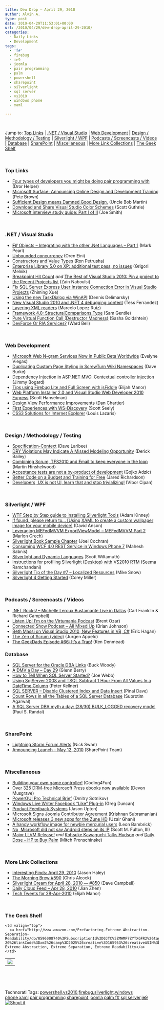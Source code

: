 ```yaml
---
title: Dew Drop – April 29, 2010
author: Alvin A.
type: post
date: 2010-04-29T11:53:01+00:00
url: /2010/04/29/dew-drop-april-29-2010/
categories:
  - Daily Links
  - Development
tags:
  - 'f#'
  - firebug
  - ie9
  - joomla
  - pair programming
  - palm
  - powershell
  - sharepoint
  - silverlight
  - sql server
  - vs2010
  - windows phone
  - xaml

---
```

&#160;

Jump to: [Top Links][1] | [.NET / Visual Studio][2] | [Web Development][3] | [Design / Methodology / Testing][4] | [Silverlight / WPF][5] | [Podcasts / Screencasts / Videos][6] | [Database][7] | [SharePoint][8] | [Miscellaneous][9] | [More Link Collections][10] | [The Geek Shelf][11] 

&#160;

### <a name="top"></a>Top Links

  * [Four types of developers you might be doing pair programming with][12] (Dror Helper)
  * [Microsoft Surface: Announcing Online Design and Development Training][13] (Pete Brown)
  * [Sufficient Design means Damned Good Design.][14] (Uncle Bob Martin)
  * [Download and Share Visual Studio Color Schemes][15] (Scott Guthrie)
  * [Microsoft interview study guide: Part I of II][16] (Joe Smith)

&#160;

### <a name="dotnet"></a>.NET / Visual Studio

  * [**F#** Objects – Integrating with the other .Net Languages – Part 1][17] (Mark Pearl)
  * [Unbounded concurrency][18] (Oren Eini)
  * [Constructors and Value Types][19] (Ron Petrusha)
  * [Enterprise Library 5.0 on XP: additional test pass, no issues][20] (Grigori Melnik)
  * [Breakpoint Hit Count][21] _and_&#160;[The Best of Visual Studio 2010: Pin a project to the Recent Projects list][22] (Zain Naboulsi)
  * [Fix SQL Server Express User Instance Connection Error in Visual Studio Projects][23] (Zhiming Xue)
  * [Using the new TaskDialog via WinAPI][24] (Dennis Delimarsky)
  * [New Visual Studio 2010 and .NET 4 debugging content][25] (Tess Ferrandez)
  * [Layering XML readers][26] (Marcelo Lopez Ruiz)
  * [Framework 4.0: StructuralComparisons Type][27] (Sam Gentile)
  * [Pure Virtual Function Call (Destructor Madness)][28] (Sasha Goldshtein)
  * [DevForce Or RIA Services?][29] (Ward Bell)

&#160;

### <a name="web"></a>Web Development

  * [Microsoft Web N-gram Services Now in Public Beta Worldwide][30] (Evelyne Viegas)
  * [Duplicating Custom Page Styling in ScrewTurn Wiki Namespaces][31] (Dave Burke)
  * [Dependency Injection in ASP.NET MVC: Contextual controller injection][32] (Jimmy Bogard)
  * [Tips using Firebug Lite and Full Screen with jsFiddle][33] (Elijah Manor)
  * [Web Platform Installer 2.0 and Visual Studio Web Developer 2010 Express][34] (Scott Hanselman)
  * [Design View Performance Improvements][35] (Dan Chartier)
  * [First Experiences with WS-Discovery][36] (Scott Seely)
  * [CSS3 Solutions for Internet Explorer][37] (Louis Lazaris)

&#160;

### <a name="design"></a>Design / Methodology / Testing

  * [Specification-Context][38] (Dave Laribee)
  * [DRY Violations May Indicate A Missed Modeling Opportunity][39] (Derick Bailey)
  * [Combining Scrum, TFS2010 and Email to keep everyone in the loop][40] (Martin Hinshelwood)
  * [Acceptance tests are not a by-product of development][41] (Gojko Adzic)
  * [Better Code on a Budget and Training for Free][42] (Jared Richardson)
  * [Developers, UX is not UI, learn that and stop trivializing!][43] (Vibor Cipan)

&#160;

### <a name="silverlight"></a>Silverlight / WPF

  * [WTF Step by Step guide to installing Silverlight Tools][44] (Adam Kinney)
  * [If found, please return to&#8230; [Using XAML to create a custom wallpaper image for your mobile device]][45] (David Anson)
  * [Leveraging MEFedMVVM ExportViewModel &#8211; MEFedMVVM Part 2][46] (Marlon Grech)
  * [Silverlight Book Sample Chapter][47] (Joel Cochran)
  * [Consuming WCF 4.0 REST Service in Windows Phone 7][48] (Mahesh Sabnis)
  * [Silverlight and Dynamic Languages][49] (Scott Wiltamuth)
  * [Instructions for profiling Silverlight (Desktop) with VS2010 RTM][50] (Seema Ramchandani)
  * [Silverlight Tip of the Day #7 – Localized Resources][51] (Mike Snow)
  * [Silverlight 4 Getting Started][52] (Corey Miller)

&#160;

### <a name="podcasts"></a>Podcasts / Screencasts / Videos

  * [.NET Rocks! &#8211; Michelle Leroux Bustamante Live in Dallas][53] (Carl Franklin & Richard Campbell)
  * [Listen Up! I’m on the Virtumania Podcast][54] (Brent Ozar)
  * [Connected Show Podcast &#8211; All Mixed Up][55] (Brian Johnson)
  * [Beth Massi on Visual Studio 2010; New Features in VB, C#][56] (Eric Hagan)
  * [The Zen of Scrum (video)][57] (Jurgen Appelo)
  * [The GeekDads Episode #66: It’s a Trap!][58] (Ken Denmead)

<a name="events"></a>

### <a name="db"></a>Database

  * [SQL Server for the Oracle DBA Links][59] (Buck Woody)
  * [A DMV a Day – Day 29][60] (Glenn Berry)
  * [How to Tell When SQL Server Started?][61] (Joe Webb)
  * [Using SqlServer 2008 and TSQL Subtract 1 Hour From All Values In a DateTime Column][62] (Peter Kellner)
  * [SQL SERVER – Disable Clustered Index and Data Insert][63] (Pinal Dave)
  * [Count Rows in all the Tables of a SQL Server Database][64] (Suprotim Agarwal)
  * [A SQL Server DBA myth a day: (28/30) BULK_LOGGED recovery model][65] (Paul S. Randal)

&#160;

### <a name="sp"></a>SharePoint

  * [Lightning Storm Forum Alerts][66] (Nick Swan)
  * [Announcing Launch &#8211; May 12, 2010][67] (SharePoint Team)

&#160;

### <a name="misc"></a>Miscellaneous

  * [Building your own game controller!][68] (Coding4Fun)
  * [Over 325 DRM-free Microsoft Press ebooks now available][69] (Devon Musgrave)
  * [PowerGUI Pro Technical Brief][70] (Dmitry Sotnikov)
  * [Windows Live Writer Facebook “Like” Plug-in][71] (Greg Duncan)
  * [Product Feedback Systems][72] (Jason Upton)
  * [Microsoft Signs Joomla Contributor Agreement][73] (Krishnan Subramanian)
  * [Microsoft releases 3 new apps for the Zune HD][74] (Uzair Ghani)
  * [A handy workflow image for newbie mercurial users][75] (Leon Bambrick)
  * [No, Microsoft did not say Android steps on its IP][76] (Scott M. Fulton, III)
  * [Major LLVM Release!][77] _and_&#160;[Kohsuke Kawaguchi Talks Hudson][78] _and_&#160;[Daily Dose &#8211; HP to Buy Palm][79] (Mitch Pronschinske)

&#160;

### <a name="links"></a>More Link Collections

  * [Interesting Finds: April 29, 2010][80] (Jason Haley)
  * [The Morning Brew #590][81] (Chris Alcock)
  * [Silverlight Cream for April 28, 2010 &#8212; #850][82] (Dave Campbell)
  * [Daily Cloud Feed &#8211; Apr 28, 2010][83] (Jian Zhen)
  * [Tech Tweets for 28-Apr-2010][84] (Elijah Manor)

&#160;

### <a name="shelf"></a>The Geek Shelf

<table border="0" cellspacing="0" cellpadding="0">
  <tr>
    <td>
      <img data-recalc-dims="1" decoding="async" src="https://i0.wp.com/ecx.images-amazon.com/images/I/41RhA9K4%252BjL._SL160_.jpg?w=660" />
    </td>
    
    <td valign="top">
      <a href="http://www.amazon.com/Prefactoring-Extreme-Abstraction-Separation-Readability/dp/0596008740%3FSubscriptionId%3D0JTCV5ZMHMF7ZYTXGFR2%26tag%3Dalvinashcraft-20%26linkCode%3Dxm2%26camp%3D2025%26creative%3D165953%26creativeASIN%3D0596008740">Prefactoring: Extreme Abstraction, Extreme Separation, Extreme Readability</a>
    </td>
  </tr>
</table>

&#160;

<div style="padding-bottom: 0px; margin: 0px; padding-left: 0px; padding-right: 0px; display: inline; float: none; padding-top: 0px" id="scid:C16BAC14-9A3D-4c50-9394-FBFEF7A93539:93df175e-2644-4f78-a53b-c16fb49cd8d6" class="wlWriterSmartContent">
  <!--dotnetkickit-->
</div>

&#160;

<div style="padding-bottom: 0px; margin: 0px; padding-left: 0px; padding-right: 0px; display: inline; float: none; padding-top: 0px" id="scid:0767317B-992E-4b12-91E0-4F059A8CECA8:272af2ce-119f-4f8a-8362-e3e2093d5d22" class="wlWriterSmartContent">
  Technorati Tags: <a href="http://technorati.com/tags/powershell" rel="tag">powershell</a>,<a href="http://technorati.com/tags/vs2010" rel="tag">vs2010</a>,<a href="http://technorati.com/tags/firebug" rel="tag">firebug</a>,<a href="http://technorati.com/tags/silverlight" rel="tag">silverlight</a>,<a href="http://technorati.com/tags/windows+phone" rel="tag">windows phone</a>,<a href="http://technorati.com/tags/xaml" rel="tag">xaml</a>,<a href="http://technorati.com/tags/pair+programming" rel="tag">pair programming</a>,<a href="http://technorati.com/tags/sharepoint" rel="tag">sharepoint</a>,<a href="http://technorati.com/tags/joomla" rel="tag">joomla</a>,<a href="http://technorati.com/tags/palm" rel="tag">palm</a>,<a href="http://technorati.com/tags/f%23" rel="tag">f#</a>,<a href="http://technorati.com/tags/sql+server" rel="tag">sql server</a>,<a href="http://technorati.com/tags/ie9" rel="tag">ie9</a>
</div>

<div class="wlWriterHeaderFooter" style="margin:0px; padding:0px 0px 0px 0px;">
  <div class="shoutIt">
    <a rev="vote-for" href="http://dotnetshoutout.com/Submit?url=http%3a%2f%2fwww.alvinashcraft.com%2f2010%2f04%2f29%2fdew-drop-april-29-2010%2f&title=Dew+Drop+-+April+29%2c+2010"><img decoding="async" alt="Shout it" src="http://dotnetshoutout.com/image.axd?url=https://morningdew-bpc6g3a0fgaxdxcu.eastus2-01.azurewebsites.net/2010/04/29/dew-drop-april-29-2010/" style="border:0px" /></a>
  </div>
</div>

 [1]: https://morningdew-bpc6g3a0fgaxdxcu.eastus2-01.azurewebsites.net/#top
 [2]: https://morningdew-bpc6g3a0fgaxdxcu.eastus2-01.azurewebsites.net/#dotnet
 [3]: https://morningdew-bpc6g3a0fgaxdxcu.eastus2-01.azurewebsites.net/#web
 [4]: https://morningdew-bpc6g3a0fgaxdxcu.eastus2-01.azurewebsites.net/#design
 [5]: https://morningdew-bpc6g3a0fgaxdxcu.eastus2-01.azurewebsites.net/#silverlight
 [6]: https://morningdew-bpc6g3a0fgaxdxcu.eastus2-01.azurewebsites.net/#podcasts
 [7]: https://morningdew-bpc6g3a0fgaxdxcu.eastus2-01.azurewebsites.net/#db
 [8]: https://morningdew-bpc6g3a0fgaxdxcu.eastus2-01.azurewebsites.net/#sp
 [9]: https://morningdew-bpc6g3a0fgaxdxcu.eastus2-01.azurewebsites.net/#misc
 [10]: https://morningdew-bpc6g3a0fgaxdxcu.eastus2-01.azurewebsites.net/#links
 [11]: https://morningdew-bpc6g3a0fgaxdxcu.eastus2-01.azurewebsites.net/#shelf
 [12]: http://feedproxy.google.com/~r/HelperCode/~3/IIpmWbl8EJI/four-types-of-developers-you-might-be-doing-pair-programming-with.aspx
 [13]: http://feedproxy.google.com/~r/PeteBrown/~3/_EkYG2XQdOw/microsoft-surface-announcing-online-design-and-development-training
 [14]: http://blog.objectmentor.com/articles/2010/04/28/sufficient-design-means-damned-good-design
 [15]: http://weblogs.asp.net/scottgu/archive/2010/04/29/download-and-share-visual-studio-color-schemes.aspx
 [16]: http://microsoftjobsblog.com/blog/interview-study-guide-part-one/
 [17]: http://geekswithblogs.net/MarkPearl/archive/2010/04/29/f-objects-ndash-integrating-with-the-other-.net-languages-ndash.aspx
 [18]: http://feedproxy.google.com/~r/AyendeRahien/~3/5150s6WXYOo/unbounded-concurrency.aspx
 [19]: http://blogs.msdn.com/bclteam/archive/2010/04/28/constructors-and-value-types-ron-petrusha.aspx
 [20]: http://blogs.msdn.com/agile/archive/2010/04/28/enterprise-library-5-0-on-xp-additional-test-pass-no-issues.aspx
 [21]: http://feedproxy.google.com/~r/zainnab/~3/On5X9m5s64A/breakpoint-hit-count-vstipdebug0019.aspx
 [22]: http://feedproxy.google.com/~r/zainnab/~3/-Tt-HUWa-uo/the-best-of-visual-studio-2010-pin-a-project-to-the-recent-projects-list.aspx
 [23]: http://blogs.msdn.com/zxue/archive/2010/04/28/fix-sql-server-express-user-instance-connection-error-in-visual-studio-projects.aspx
 [24]: http://feeds.dzone.com/~r/zones/dotnet/~3/19-ipKgZjoo/using-new-taskdialog-winapi
 [25]: http://blogs.msdn.com/tess/archive/2010/04/28/new-visual-studio-2010-and-net-4-debugging-content.aspx
 [26]: http://blogs.msdn.com/marcelolr/archive/2010/04/28/layering-xml-readers.aspx
 [27]: http://feedproxy.google.com/~r/SamGentile/~3/ZnUTmJKfcGc/
 [28]: http://feeds.dzone.com/~r/zones/dotnet/~3/ZoW4w7KnylU/pure-virtual-function-call
 [29]: http://neverindoubtnet.blogspot.com/2010/04/devforce-or-ria-services.html
 [30]: http://research.microsoft.com/en-us/news/headlines/webn-gramservices-042810.aspx
 [31]: http://feedproxy.google.com/~r/DaveBurke/~3/CRnjk705jm8/post.aspx
 [32]: http://feedproxy.google.com/~r/LosTechies/~3/hU8VfEsHeFI/dependency-injection-in-asp-net-mvc-contextual-controller-injection.aspx
 [33]: http://elijahmanor.com/webdevdotnet/post.aspx?id=8fc870d0-24c8-4e8e-ad9f-47cfb89256f0
 [34]: http://feedproxy.google.com/~r/ScottHanselman/~3/pkld_dW6xqM/WebPlatformInstaller20AndVisualStudioWebDeveloper2010Express.aspx
 [35]: http://blogs.msdn.com/webdevtools/archive/2010/04/28/design-view-performance-improvements.aspx
 [36]: http://feedproxy.google.com/~r/Devlicious/~3/5kNmfanv7A8/first-experiences-with-ws-discovery.aspx
 [37]: http://www.smashingmagazine.com/2010/04/28/css3-solutions-for-internet-explorer/
 [38]: http://feedproxy.google.com/~r/thebeelog/~3/5BOZKsPp2dw/specification-context
 [39]: http://feedproxy.google.com/~r/LosTechies/~3/ELgsV2BVgHw/dry-violations-may-indicate-a-missed-modeling-opportunity.aspx
 [40]: http://feedproxy.google.com/~r/MartinHinshelwood/~3/th0pXQBg62Q/combining-scrum-tfs2010-and-email-to-keep-everyone-in-the.aspx
 [41]: http://gojko.net/2010/04/28/acceptance-tests-are-not-a-by-product-of-development/
 [42]: http://feeds.dzone.com/~r/zones/dotnet/~3/_WBsJy19M0c/better-code-budget-and
 [43]: http://www.uxpassion.com/2010/04/ux-not-ui-learn-stop-trivializing/
 [44]: http://adamkinney.wordpress.com/2010/04/28/wtf-step-by-step-guide-to-installing-silverlight-tools/
 [45]: http://blogs.msdn.com/delay/archive/2010/04/28/if-found-please-return-to-using-xaml-to-create-a-custom-wallpaper-image-for-your-mobile-device.aspx
 [46]: http://feeds.dzone.com/~r/zones/dotnet/~3/NuJDncuAkR8/leveraging-mefedmvvm
 [47]: http://www.developingfor.net/silverlight/silverlight-book-sample-chapter.html
 [48]: http://feedproxy.google.com/~r/netCurryRecentArticles/~3/mqNABP-kO1I/ShowArticle.aspx
 [49]: http://blogs.msdn.com/scottwil/archive/2010/04/28/silverlight-and-dynamic-languages.aspx
 [50]: http://blogs.msdn.com/seema/archive/2010/04/28/instructions-for-profiling-silverlight-desktop-with-vs2010-rtm.aspx
 [51]: http://www.silverlightdev.net/?p=102
 [52]: http://feeds.dzone.com/~r/zones/dotnet/~3/6qtl-tCIx7o/silverlight-4-getting-started
 [53]: http://www.dotnetrocks.com/default.aspx?ShowNum=549
 [54]: http://www.brentozar.com/archive/2010/04/listen-up-im-on-virtumania-podcast/
 [55]: http://channel9.msdn.com/posts/dpeeast/Connected-Show-Podcast-All-Mixed-Up/
 [56]: http://feeds.dzone.com/~r/zones/dotnet/~3/UN-m3454MFk/beth-massi-visual-studio-2010
 [57]: http://feedproxy.google.com/~r/noop/~3/qMjuCCAY0bA/the-zen-of-scrum-video.html
 [58]: http://feeds.wired.com/~r/wiredgeekdad/~3/FYbgnQTKooA/
 [59]: http://blogs.msdn.com/buckwoody/archive/2010/04/28/sql-server-for-the-oracle-dba-links.aspx
 [60]: http://www.sqlservercentral.com/blogs/glennberry/archive/2010/04/29/a-dmv-a-day-_1320_-day-29.aspx
 [61]: http://webbtechsolutions.com/2010/04/28/how-to-tell-when-sql-server-started/
 [62]: http://feedproxy.google.com/~r/Peterkellnernet/~3/ki1DPIpjOWM/
 [63]: http://blog.sqlauthority.com/2010/04/29/sql-server-disable-clustered-index-and-data-insert/
 [64]: http://feedproxy.google.com/~r/sqlservercurry/blog/~3/XT38SG7kmVM/count-rows-in-all-tables-of-sql-server.html
 [65]: http://feedproxy.google.com/~r/PaulSRandal/~3/xXgR1K4wfYU/post.aspx
 [66]: http://lightningtools.com/blog/archive/2010/04/29/lightning-storm-forum-alerts.aspx
 [67]: http://feedproxy.google.com/~r/sharepointteamblog/~3/jkqHZoxoX3A/announcing-launch-may-12-2010.aspx
 [68]: http://blogs.msdn.com/coding4fun/archive/2010/04/28/10003557.aspx
 [69]: http://blogs.msdn.com/microsoft_press/archive/2010/04/28/over-325-drm-free-microsoft-press-ebooks-now-available.aspx
 [70]: http://dmitrysotnikov.wordpress.com/2010/04/29/powergui-pro-technical-brief
 [71]: http://coolthingoftheday.blogspot.com/2010/04/windows-live-writer-facebook-like-plug.html
 [72]: http://blogs.msdn.com/ie/archive/2010/04/28/product-feedback-systems.aspx
 [73]: http://feedproxy.google.com/~r/Krishwords/~3/gScsxXHTdvo/
 [74]: http://feedproxy.google.com/~r/Ithinkdiff/~3/km3BtYOviQs/
 [75]: http://www.secretgeek.net/mercurial_flow.asp
 [76]: http://feeds.betanews.com/~r/bn/~3/Pcz6tlczg3s/1272479167
 [77]: http://feeds.dzone.com/~r/zones/dotnet/~3/H31PqKmDZdo/major-llvm-release
 [78]: http://feeds.dzone.com/~r/zones/dotnet/~3/6OIy-Kiwz1c/kohsuke-kawaguchi-talks-hudson
 [79]: http://feeds.dzone.com/~r/zones/dotnet/~3/LJjAfmn1Sn0/dzone-daily-dose-429
 [80]: http://jasonhaley.com/blog/post.aspx?id=db73d565-60ae-4662-9d14-8d44f4278a0f
 [81]: http://feedproxy.google.com/~r/ReflectivePerspective/~3/gcJYeUYEkI0/
 [82]: http://geekswithblogs.net/WynApseTechnicalMusings/archive/2010/04/28/139581.aspx
 [83]: http://cloudfeed.net/2010/04/28/daily-cloud-feed-apr-28-2010/
 [84]: http://elijahmanor.com/webdevdotnet/post.aspx?id=ef0932f7-99b9-4e80-b6fb-fe7076983e61
